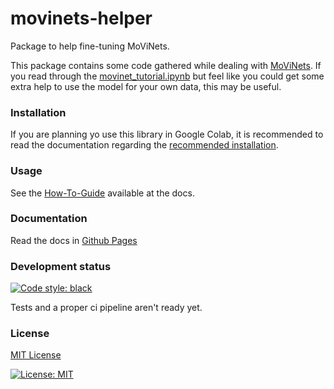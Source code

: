 # movinets-helper

Package to help fine-tuning MoViNets.

This package contains some code gathered while dealing with [MoViNets](https://github.com/tensorflow/models/tree/master/official/projects/movinet).
If you read through the [movinet_tutorial.ipynb](https://colab.research.google.com/github/tensorflow/models/blob/master/official/projects/movinet/tools/plot_movinet_video_stream_predictions.ipynb) but feel like you could get some extra help to use the model for your own data, this may be useful.


### Installation

If you are planning yo use this library in Google Colab, it is recommended to read the documentation regarding the [recommended installation](https://plaguss.github.io/movinets_helper/installation/).

### Usage

See the [How-To-Guide](https://plaguss.github.io/movinets_helper/how-to-guides/) available at the docs.

### Documentation

Read the docs in [Github Pages](https://plaguss.github.io/movinets_helper)

### Development status

[![Code style: black](https://img.shields.io/badge/code%20style-black-000000.svg)](https://github.com/psf/black)

Tests and a proper ci pipeline aren't ready yet.

### License

[MIT License](https://github.com/plaguss/movinets_helper/blob/main/LICENSE)

[![License: MIT](https://img.shields.io/badge/License-MIT-yellow.svg)](https://opensource.org/licenses/MIT)